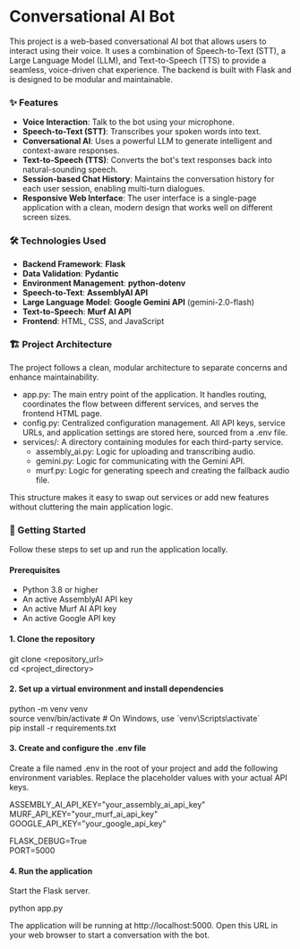 # **Conversational AI Bot**

This project is a web-based conversational AI bot that allows users to interact using their voice. It uses a combination of Speech-to-Text (STT), a Large Language Model (LLM), and Text-to-Speech (TTS) to provide a seamless, voice-driven chat experience. The backend is built with Flask and is designed to be modular and maintainable.

### **✨ Features**

* **Voice Interaction**: Talk to the bot using your microphone.  
* **Speech-to-Text (STT)**: Transcribes your spoken words into text.  
* **Conversational AI**: Uses a powerful LLM to generate intelligent and context-aware responses.  
* **Text-to-Speech (TTS)**: Converts the bot's text responses back into natural-sounding speech.  
* **Session-based Chat History**: Maintains the conversation history for each user session, enabling multi-turn dialogues.  
* **Responsive Web Interface**: The user interface is a single-page application with a clean, modern design that works well on different screen sizes.

### **🛠️ Technologies Used**

* **Backend Framework**: **Flask**  
* **Data Validation**: **Pydantic**  
* **Environment Management**: **python-dotenv**  
* **Speech-to-Text**: **AssemblyAI API**  
* **Large Language Model**: **Google Gemini API** (gemini-2.0-flash)  
* **Text-to-Speech**: **Murf AI API**  
* **Frontend**: HTML, CSS, and JavaScript

### **🏗️ Project Architecture**

The project follows a clean, modular architecture to separate concerns and enhance maintainability.

* app.py: The main entry point of the application. It handles routing, coordinates the flow between different services, and serves the frontend HTML page.  
* config.py: Centralized configuration management. All API keys, service URLs, and application settings are stored here, sourced from a .env file.  
* services/: A directory containing modules for each third-party service.  
  * assembly\_ai.py: Logic for uploading and transcribing audio.  
  * gemini.py: Logic for communicating with the Gemini API.  
  * murf.py: Logic for generating speech and creating the fallback audio file.

This structure makes it easy to swap out services or add new features without cluttering the main application logic.

### **🚀 Getting Started**

Follow these steps to set up and run the application locally.

#### **Prerequisites**

* Python 3.8 or higher  
* An active AssemblyAI API key  
* An active Murf AI API key  
* An active Google API key

#### **1\. Clone the repository**

git clone \<repository\_url\>  
cd \<project\_directory\>

#### **2\. Set up a virtual environment and install dependencies**

python \-m venv venv  
source venv/bin/activate  \# On Windows, use \`venv\\Scripts\\activate\`  
pip install \-r requirements.txt

#### **3\. Create and configure the .env file**

Create a file named .env in the root of your project and add the following environment variables. Replace the placeholder values with your actual API keys.

ASSEMBLY\_AI\_API\_KEY="your\_assembly\_ai\_api\_key"  
MURF\_API\_KEY="your\_murf\_ai\_api\_key"  
GOOGLE\_API\_KEY="your\_google\_api\_key"

FLASK\_DEBUG=True  
PORT=5000

#### **4\. Run the application**

Start the Flask server.

python app.py

The application will be running at http://localhost:5000. Open this URL in your web browser to start a conversation with the bot.